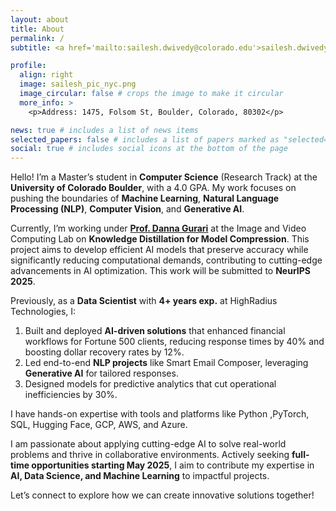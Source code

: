 ```yaml
---
layout: about
title: About
permalink: /
subtitle: <a href='mailto:sailesh.dwivedy@colorado.edu'>sailesh.dwivedy@colorado.edu</a>. Boulder, CO

profile:
  align: right
  image: sailesh_pic_nyc.png
  image_circular: false # crops the image to make it circular
  more_info: >
    <p>Address: 1475, Folsom St, Boulder, Colorado, 80302</p>

news: true # includes a list of news items
selected_papers: false # includes a list of papers marked as "selected={true}"
social: true # includes social icons at the bottom of the page
---
```


Hello! I’m a Master’s student in **Computer Science** (Research Track) at the **University of Colorado Boulder**, with a 4.0 GPA. My work focuses on pushing the boundaries of **Machine Learning**, **Natural Language Processing (NLP)**, **Computer Vision**, and **Generative AI**.

Currently, I’m working under <a href='https://dannagurari.colorado.edu/'> <b>Prof. Danna Gurari</b></a> at the Image and Video Computing Lab on **Knowledge Distillation for Model Compression**. This project aims to develop efficient AI models that preserve accuracy while significantly reducing computational demands, contributing to cutting-edge advancements in AI optimization. This work will be submitted to **NeurIPS 2025**.

Previously, as a **Data Scientist** with **4+ years exp.** at HighRadius Technologies, I:

1. Built and deployed **AI-driven solutions** that enhanced financial workflows for Fortune 500 clients, reducing response times by 40% and boosting dollar recovery rates by 12%.
2. Led end-to-end **NLP projects** like Smart Email Composer, leveraging **Generative AI** for tailored responses.
3. Designed models for predictive analytics that cut operational inefficiencies by 30%.

I have hands-on expertise with tools and platforms like Python ,PyTorch, SQL, Hugging Face, GCP, AWS, and Azure.

I am passionate about applying cutting-edge AI to solve real-world problems and thrive in collaborative environments. Actively seeking **full-time opportunities starting May 2025**, I aim to contribute my expertise in **AI, Data Science, and Machine Learning** to impactful projects.

Let’s connect to explore how we can create innovative solutions together!
